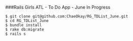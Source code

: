 ###Rails Girls ATL - To Do App - June In Progress

    $ git clone git@github.com:ChaeOkay/RG_TDList_June.git
    $ cd RG_TDList_June
    $ bundle install
    $ rake db:migrate
    $ rails s
